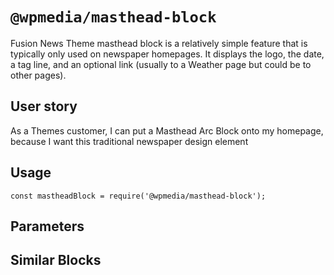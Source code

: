# `@wpmedia/masthead-block`

Fusion News Theme masthead block is a relatively simple feature that is typically only used on newspaper homepages. It displays the logo, the date, a tag line, and an optional link (usually to a Weather page but could be to other pages).

## User story

As a Themes customer, I can put a Masthead Arc Block onto my homepage, because I want this traditional newspaper design element 

## Usage

```
const mastheadBlock = require('@wpmedia/masthead-block');
```

## Parameters

## Similar Blocks

